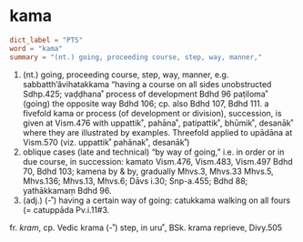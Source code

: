 # kama

``` toml
dict_label = "PTS"
word = "kama"
summary = "(nt.) going, proceeding course, step, way, manner,"
```

1. (nt.) going, proceeding course, step, way, manner, e.g. sabbatth’âvihatakkama “having a course on all sides unobstructed Sdhp.425; vaḍḍhana˚ process of development Bdhd 96 paṭiloma˚ (going) the opposite way Bdhd 106; cp. also Bdhd 107, Bdhd 111. a fivefold kama or process (of development or division), succession, is given at Vism.476 with uppattik˚, pahāna˚, patipattik˚, bhūmik˚, desanāk˚ where they are illustrated by examples. Threefold applied to upādāna at Vism.570 (viz. uppattik˚ pahānak˚, desanāk˚)
2. oblique cases (late and technical) “by way of going,” i.e. in order or in due course, in succession: kamato Vism.476, Vism.483, Vism.497 Bdhd 70, Bdhd 103; kamena by & by, gradually Mhvs.3, Mhvs.33 Mhvs.5, Mhvs.136; Mhvs.13, Mhvs.6; Dāvs i.30; Snp\-a.455; Bdhd 88; yathākkamaṃ Bdhd 96.
3. (adj.) (\-˚) having a certain way of going: catukkama walking on all fours (= catuppāda Pv.i.11#3.

fr. *kram*, cp. Vedic krama (\-˚) step, in uru˚, BSk. krama reprieve, Divy.505

